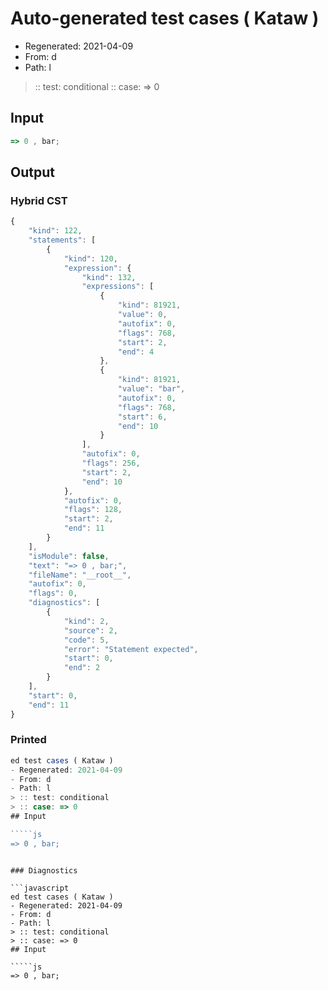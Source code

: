 # Auto-generated test cases ( Kataw )
- Regenerated: 2021-04-09
- From: d
- Path: l
> :: test: conditional
> :: case: => 0
## Input

`````js
=> 0 , bar;
`````

## Output

### Hybrid CST

```javascript
{
    "kind": 122,
    "statements": [
        {
            "kind": 120,
            "expression": {
                "kind": 132,
                "expressions": [
                    {
                        "kind": 81921,
                        "value": 0,
                        "autofix": 0,
                        "flags": 768,
                        "start": 2,
                        "end": 4
                    },
                    {
                        "kind": 81921,
                        "value": "bar",
                        "autofix": 0,
                        "flags": 768,
                        "start": 6,
                        "end": 10
                    }
                ],
                "autofix": 0,
                "flags": 256,
                "start": 2,
                "end": 10
            },
            "autofix": 0,
            "flags": 128,
            "start": 2,
            "end": 11
        }
    ],
    "isModule": false,
    "text": "=> 0 , bar;",
    "fileName": "__root__",
    "autofix": 0,
    "flags": 0,
    "diagnostics": [
        {
            "kind": 2,
            "source": 2,
            "code": 5,
            "error": "Statement expected",
            "start": 0,
            "end": 2
        }
    ],
    "start": 0,
    "end": 11
}
```

### Printed

```javascript
ed test cases ( Kataw )
- Regenerated: 2021-04-09
- From: d
- Path: l
> :: test: conditional
> :: case: => 0
## Input

`````js
=> 0 , bar;
`````
```

### Diagnostics

```javascript
ed test cases ( Kataw )
- Regenerated: 2021-04-09
- From: d
- Path: l
> :: test: conditional
> :: case: => 0
## Input

`````js
=> 0 , bar;
`````
```

